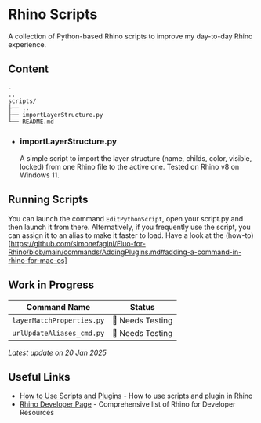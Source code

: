 # Rhino Scripts

A collection of Python-based Rhino scripts to improve my day-to-day Rhino experience.

## Content

```plaintext
.
..
scripts/
├── ..
├── importLayerStructure.py   
└── README.md
```

- ### importLayerStructure.py
  A simple script to import the layer structure (name, childs, color, visible, locked) from one Rhino file to the active one.
  Tested on Rhino v8 on Windows 11.

## Running Scripts
You can launch the command `EditPythonScript`, open your script.py and then launch it from there.
Alternatively, if you frequently use the script, you can assign it to an alias to make it faster to load.
Have a look at the (how-to)[https://github.com/simonefagini/Fluo-for-Rhino/blob/main/commands/AddingPlugins.md#adding-a-command-in-rhino-for-mac-os]




## Work in Progress

| Command Name                    | Status                       |
| ------------------------------- | ---------------------------- |
| `layerMatchProperties.py`           | :test_tube: Needs Testing  |
| `urlUpdateAliases_cmd.py`       | :test_tube: Needs Testing  |

 *Latest update on 20 Jan 2025*                      


## Useful Links
- [How to Use Scripts and Plugins](https://www.rhino3d.com/docs/guides/scripts-plugins/how-to-use/)  -  How to use scripts and plugin in Rhino
- [Rhino Developer Page](https://developer.rhino3d.com/)  - Comprehensive list of Rhino for Developer Resources

